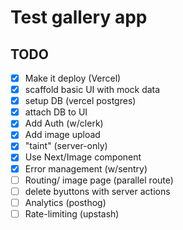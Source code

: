 # Test gallery app

## TODO

- [X] Make it deploy (Vercel)
- [X] scaffold basic UI with mock data
- [X] setup DB (vercel postgres)
- [X] attach DB to UI 
- [X] Add Auth (w/clerk)
- [X] Add image upload
- [X] "taint" (server-only)
- [X] Use Next/Image component
- [X] Error management (w/sentry)
- [ ] Routing/ image page (parallel route)
- [ ] delete byuttons with server actions
- [ ] Analytics (posthog)
- [ ] Rate-limiting (upstash) 
